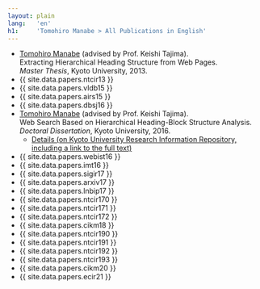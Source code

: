 ```yaml
---
layout: plain
lang:   'en'
h1:     'Tomohiro Manabe > All Publications in English'
---
```


*   <u>Tomohiro Manabe</u> (advised by Prof. Keishi Tajima).<br />Extracting Hierarchical Heading Structure from Web Pages.<br />_Master Thesis_, Kyoto University, 2013.
*   {{ site.data.papers.ntcir13 }}
*   {{ site.data.papers.vldb15 }}
*   {{ site.data.papers.airs15 }}
*   {{ site.data.papers.dbsj16 }}
*   <u>Tomohiro Manabe</u> (advised by Prof. Keishi Tajima).<br />Web Search Based on Hierarchical Heading-Block Structure Analysis.<br />_Doctoral Dissertation_, Kyoto University, 2016.
    * [Details (on Kyoto University Research Information Repository, including a link to the full text)](http://repository.kulib.kyoto-u.ac.jp/dspace/handle/2433/215681?locale=en)
*    {{ site.data.papers.webist16 }}
*    {{ site.data.papers.imt16 }}
*    {{ site.data.papers.sigir17 }}
*    {{ site.data.papers.arxiv17 }}
*    {{ site.data.papers.lnbip17 }}
*    {{ site.data.papers.ntcir170 }}
*    {{ site.data.papers.ntcir171 }}
*    {{ site.data.papers.ntcir172 }}
*    {{ site.data.papers.cikm18 }}
*    {{ site.data.papers.ntcir190 }}
*    {{ site.data.papers.ntcir191 }}
*    {{ site.data.papers.ntcir192 }}
*    {{ site.data.papers.ntcir193 }}
*    {{ site.data.papers.cikm20 }}
*    {{ site.data.papers.ecir21 }}
